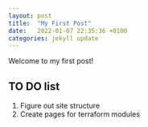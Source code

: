 ```yaml
---
layout: post
title:  "My First Post"
date:   2022-01-07 22:35:36 +0100
categories: jekyll update
---
```

Welcome to my first post!

## TO DO list
1. Figure out site structure
2. Create pages for terraform modules